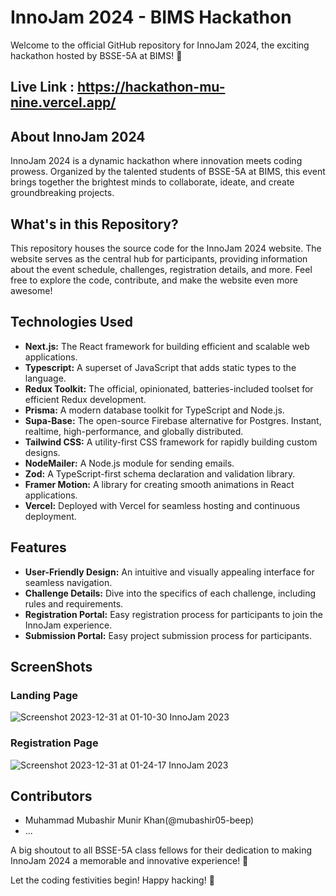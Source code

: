 # InnoJam 2024 - BIMS Hackathon

Welcome to the official GitHub repository for InnoJam 2024, the exciting hackathon hosted by BSSE-5A at BIMS! 🚀

## Live Link : https://hackathon-mu-nine.vercel.app/

## About InnoJam 2024
InnoJam 2024 is a dynamic hackathon where innovation meets coding prowess. Organized by the talented students of BSSE-5A at BIMS, this event brings together the brightest minds to collaborate, ideate, and create groundbreaking projects.

## What's in this Repository?
This repository houses the source code for the InnoJam 2024 website. The website serves as the central hub for participants, providing information about the event schedule, challenges, registration details, and more. Feel free to explore the code, contribute, and make the website even more awesome!
## Technologies Used

- **Next.js:** The React framework for building efficient and scalable web applications.
- **Typescript:** A superset of JavaScript that adds static types to the language.
- **Redux Toolkit:** The official, opinionated, batteries-included toolset for efficient Redux development.
- **Prisma:** A modern database toolkit for TypeScript and Node.js.
- **Supa-Base:** The open-source Firebase alternative for Postgres. Instant, realtime, high-performance, and globally distributed.
- **Tailwind CSS:** A utility-first CSS framework for rapidly building custom designs.
- **NodeMailer:** A Node.js module for sending emails.
- **Zod:** A TypeScript-first schema declaration and validation library.
- **Framer Motion:** A library for creating smooth animations in React applications.
- **Vercel:** Deployed with Vercel for seamless hosting and continuous deployment.



## Features
- **User-Friendly Design:** An intuitive and visually appealing interface for seamless navigation.
- **Challenge Details:** Dive into the specifics of each challenge, including rules and requirements.
- **Registration Portal:** Easy registration process for participants to join the InnoJam experience.
- **Submission Portal:** Easy project submission process for participants.

## ScreenShots 

### Landing Page
![Screenshot 2023-12-31 at 01-10-30 InnoJam 2023](https://github.com/mubashir05-beep/hackathon/assets/100374421/cb62242d-f414-4a22-bcbc-73648e207614)

### Registration Page
![Screenshot 2023-12-31 at 01-24-17 InnoJam 2023](https://github.com/mubashir05-beep/hackathon/assets/100374421/995e0e36-91d9-4f4c-aa95-768632276377)


## Contributors
- Muhammad Mubashir Munir Khan(@mubashir05-beep)
- ...

A big shoutout to all BSSE-5A class fellows for their dedication to making InnoJam 2024 a memorable and innovative experience! 🌟

Let the coding festivities begin! Happy hacking! 🚀
